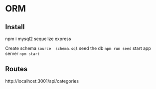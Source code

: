 # ORM 

## Install

npm i mysql2 sequelize express

Create schema  `source  schema.sql`
seed the db `npm run seed`
start app server `npm start`

## Routes 
http://localhost:3001/api/categories
